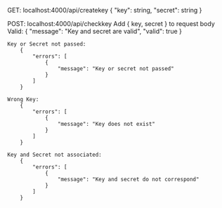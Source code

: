 GET: localhost:4000/api/createkey
    {
        "key": string,
        "secret": string
    }

POST: localhost:4000/api/checkkey
Add { key, secret } to request body
    Valid:
        {
            "message": "Key and secret are valid",
            "valid": true
        }

    Key or Secret not passed:
        {
            "errors": [
                {
                    "message": "Key or secret not passed"
                }
            ]
        }

    Wrong Key:
        {
            "errors": [
                {
                    "message": "Key does not exist"
                }
            ]
        }

    Key and Secret not associated:
        {
            "errors": [
                {
                    "message": "Key and secret do not correspond"
                }
            ]
        }